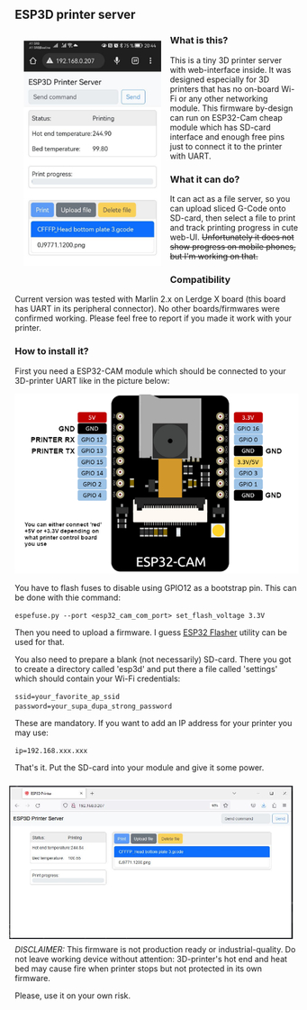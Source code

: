 ESP3D printer server
---

<p>
<img src="./screenshot-1.jpg" height="400" align="left" style="margin: 16px;">
</p>

### What is this?
This is a tiny 3D printer server with web-interface inside. It was designed
especially for 3D printers that has no on-board Wi-Fi or any other networking module.
This firmware by-design can run on ESP32-Cam cheap module which has SD-card interface
and enough free pins just to connect it to the printer with UART.

### What it can do?
It can act as a file server, so you can upload sliced G-Code onto SD-card, then
select a file to print and track printing progress in cute web-UI. ~~Unfortunately
it does not show progress on mobile phones, but I'm working on that.~~

### Compatibility
Current version was tested with Marlin 2.x on Lerdge X board (this board has
UART in its peripheral connector). No other boards/firmwares were confirmed working.
Please feel free to report if you made it work with your printer.

### How to install it?
First you need a ESP32-CAM module which should be connected to your 3D-printer UART
like in the picture below:

![alt text](./connection-example.png "ESP32-cam pins usage")

You have to flash fuses to disable using GPIO12 as a  bootstrap pin. This can be done
with thie command:

`espefuse.py --port <esp32_cam_com_port> set_flash_voltage 3.3V`

Then you need to upload a firmware. I guess [ESP32 Flasher](https://www.espressif.com/en/support/download/other-tools) utility can be used for 
that.

You also need to prepare a blank (not necessarily) SD-card. There you got to 
create a directory called 'esp3d' and put there a file called 'settings' which
should contain your Wi-Fi credentials:

`ssid=your_favorite_ap_ssid`\
`password=your_supa_dupa_strong_password`

These are mandatory. If you want to add an IP address for your printer you may use:

`ip=192.168.xxx.xxx`

That's it. Put the SD-card into your module and give it some power.

<img src="./screenshot-2.jpg" align="right" style="margin: 10px;">

---

*DISCLAIMER:* This firmware is not production ready or industrial-quality. Do not leave
working device without attention: 3D-printer's hot end and heat bed may cause fire 
when printer stops but not protected in its own firmware.

Please, use it on your own risk.
